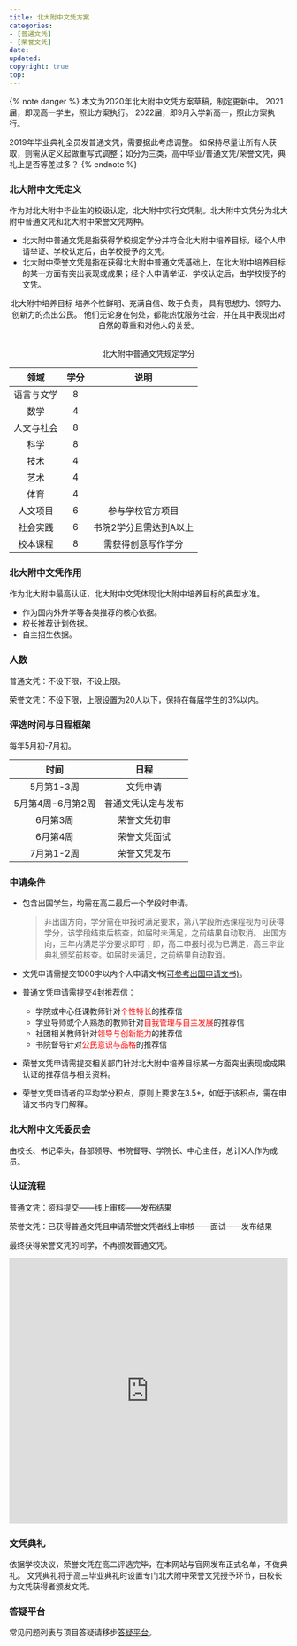 ```yaml
---
title: 北大附中文凭方案
categories:
- [普通文凭]
- [荣誉文凭]
date:
updated:
copyright: true
top: 
---
```


{% note danger %}
本文为2020年北大附中文凭方案草稿，制定更新中。
2021届，即现高一学生，照此方案执行。
2022届，即9月入学新高一，照此方案执行。

2019年毕业典礼全员发普通文凭，需要据此考虑调整。
如保持尽量让所有人获取，则需从定义起做重写式调整；如分为三类，高中毕业/普通文凭/荣誉文凭，典礼上是否等差过多？
{% endnote %}


###  北大附中文凭定义

作为对北大附中毕业生的校级认定，北大附中实行文凭制。北大附中文凭分为北大附中普通文凭和北大附中荣誉文凭两种。

* 北大附中普通文凭是指获得学校规定学分并符合北大附中培养目标，经个人申请举证、学校认定后，由学校授予的文凭。
* 北大附中荣誉文凭是指在获得北大附中普通文凭基础上，在北大附中培养目标的某一方面有突出表现或成果；经个人申请举证、学校认定后，由学校授予的文凭。

<center>

北大附中培养目标
培养个性鲜明、充满自信、敢于负责，
具有思想力、领导力、创新力的杰出公民。
他们无论身在何处，都能热忱服务社会，并在其中表现出对自然的尊重和对他人的关爱。
</center>

<br>
<center>北大附中普通文凭规定学分</center>

| 领域 | 学分 | 说明 |
|:-------------:|:-------------:|:-----:|
| 语言与文学 | 8 | |
|数学|4| |
| 人文与社会 | 8|  |
|科学|8| |
|技术|4| |
|艺术|4||
|体育|4| |
|人文项目|6|参与学校官方项目|
|社会实践|6|书院2学分且需达到A以上|
|校本课程|8|需获得创意写作学分|


### 北大附中文凭作用

作为北大附中最高认证，北大附中文凭体现北大附中培养目标的典型水准。
<!-- more -->
* 作为国内外升学等各类推荐的核心依据。
* 校长推荐计划依据。
* 自主招生依据。

### 人数

普通文凭：不设下限，不设上限。

荣誉文凭：不设下限，上限设置为20人以下，保持在每届学生的3%以内。

### 评选时间与日程框架

每年5月初-7月初。

| 时间 | 日程 |
|:-------:|:--------:|
| 5月第1-3周 | 文凭申请 |
| 5月第4周-6月第2周 | 普通文凭认定与发布 |
| 6月第3周 | 荣誉文凭初审 |
| 6月第4周 | 荣誉文凭面试 |
| 7月第1-2周| 荣誉文凭发布 |

### 申请条件

* 包含出国学生，均需在高二最后一个学段时申请。
  > 非出国方向，学分需在申报时满足要求，第八学段所选课程视为可获得学分，该学段结束后核查，如届时未满足，之前结果自动取消。
  出国方向，三年内满足学分要求即可；即，高二申报时视为已满足，高三毕业典礼颁奖前核查。如届时未满足，之前结果自动取消。

* 文凭申请需提交1000字以内个人申请文书[(可参考出国申请文书)](https://www.zhihu.com/question/20570837)。
* 普通文凭申请需提交4封推荐信：
  * 学院或中心任课教师针对<font color="red">个性特长</font>的推荐信
  * 学业导师或个人熟悉的教师针对<font color="red">自我管理与自主发展</font>的推荐信
  * 社团相关教师针对<font color="red">领导与创新能力</font>的推荐信
  * 书院督导针对<font color="red">公民意识与品格</font>的推荐信
* 荣誉文凭申请需提交相关部门针对北大附中培养目标某一方面突出表现或成果认证的推荐信与相关资料。
* 荣誉文凭申请者的平均学分积点，原则上要求在3.5+，如低于该积点，需在申请文书内专门解释。

### 北大附中文凭委员会

由校长、书记牵头，各部领导、书院督导、学院长、中心主任，总计X人作为成员。

### 认证流程

普通文凭：资料提交——线上审核——发布结果

荣誉文凭：已获得普通文凭且申请荣誉文凭者线上审核——面试——发布结果

最终获得荣誉文凭的同学，不再颁发普通文凭。

<center>

<iframe width="640px" height= "480px" src= "https://forms.office.com/Pages/ResponsePage.aspx?id=dvGcSe515EmAwVKvzSjStX_OJCfvpMRDiZr_vPuTJPBURE5XSUY3QUNVUUoyOFRFNTYySUlWWlRSVC4u&embed=true" frameborder= "0" marginwidth= "0" marginheight= "0" style= "border: none; max-width:100%; max-height:100vh" allowfullscreen webkitallowfullscreen mozallowfullscreen msallowfullscreen> </iframe>
</center>

### 文凭典礼

依据学校决议，荣誉文凭在高二评选完毕，在本网站与官网发布正式名单，不做典礼。
文凭典礼将于高三毕业典礼时设置专门北大附中荣誉文凭授予环节，由校长为文凭获得者颁发文凭。


### 答疑平台

常见问题列表与项目答疑请移步[答疑平台](https://github.com/pkuschool/Honours-programs/issues)。
